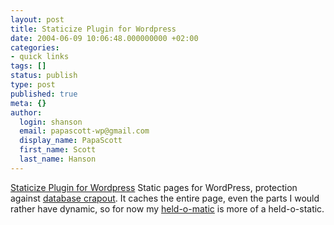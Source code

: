 ```yaml
---
layout: post
title: Staticize Plugin for Wordpress
date: 2004-06-09 10:06:48.000000000 +02:00
categories:
- quick links
tags: []
status: publish
type: post
published: true
meta: {}
author:
  login: shanson
  email: papascott-wp@gmail.com
  display_name: PapaScott
  first_name: Scott
  last_name: Hanson
---
```

<p><a href="http://www.cowpimp.com/archives/2004/06/08/staticize-plugin-for-wordpress/">Staticize Plugin for Wordpress</a> Static pages for WordPress, protection against <a href="https://www.papascott.de/archives/2004/05/15/what-wordpress-does-wrong/">database crapout</a>. It caches the entire page, even the parts I would rather have dynamic, so for now my <a href="https://www.papascott.de/archives/2004/06/05/held-o-matic/">held-o-matic</a> is more of a held-o-static.</p>
